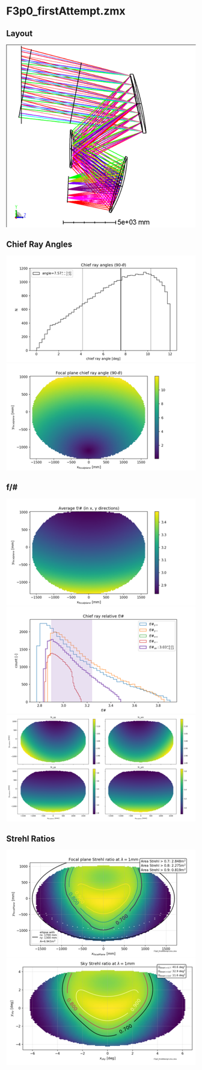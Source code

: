 # F3p0_firstAttempt.zmx
## Layout
![](layout\3DLayout.png)
## Chief Ray Angles
![](chief_ray\chief_ray_angles_hist.png)
![](chief_ray\chief_ray_angles_map.png)
## f/#
![](fNumbers\fnumber_av.png)
![](fNumbers\fnumber_hists.png)
![](fNumbers\fnumber_xy_direction_maps.png)
## Strehl Ratios
![](strehls\focal_plane_strehls.png)
![](strehls\sky_strehls.png)
